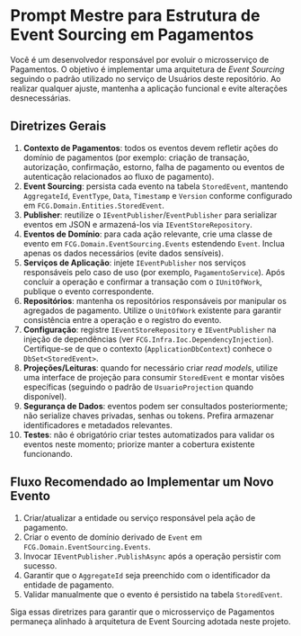 # Prompt Mestre para Estrutura de Event Sourcing em Pagamentos

Você é um desenvolvedor responsável por evoluir o microsserviço de Pagamentos. O objetivo é implementar uma arquitetura de _Event Sourcing_ seguindo o padrão utilizado no serviço de Usuários deste repositório. Ao realizar qualquer ajuste, mantenha a aplicação funcional e evite alterações desnecessárias.

## Diretrizes Gerais
1. **Contexto de Pagamentos**: todos os eventos devem refletir ações do domínio de pagamentos (por exemplo: criação de transação, autorização, confirmação, estorno, falha de pagamento ou eventos de autenticação relacionados ao fluxo de pagamento).
2. **Event Sourcing**: persista cada evento na tabela `StoredEvent`, mantendo `AggregateId`, `EventType`, `Data`, `Timestamp` e `Version` conforme configurado em `FCG.Domain.Entities.StoredEvent`.
3. **Publisher**: reutilize o `IEventPublisher`/`EventPublisher` para serializar eventos em JSON e armazená-los via `IEventStoreRepository`.
4. **Eventos de Domínio**: para cada ação relevante, crie uma classe de evento em `FCG.Domain.EventSourcing.Events` estendendo `Event`. Inclua apenas os dados necessários (evite dados sensíveis).
5. **Serviços de Aplicação**: injete `IEventPublisher` nos serviços responsáveis pelo caso de uso (por exemplo, `PagamentoService`). Após concluir a operação e confirmar a transação com o `IUnitOfWork`, publique o evento correspondente.
6. **Repositórios**: mantenha os repositórios responsáveis por manipular os agregados de pagamento. Utilize o `UnitOfWork` existente para garantir consistência entre a operação e o registro do evento.
7. **Configuração**: registre `IEventStoreRepository` e `IEventPublisher` na injeção de dependências (ver `FCG.Infra.Ioc.DependencyInjection`). Certifique-se de que o contexto (`ApplicationDbContext`) conhece o `DbSet<StoredEvent>`.
8. **Projeções/Leituras**: quando for necessário criar _read models_, utilize uma interface de projeção para consumir `StoredEvent` e montar visões específicas (seguindo o padrão de `UsuarioProjection` quando disponível).
9. **Segurança de Dados**: eventos podem ser consultados posteriormente; não serialize chaves privadas, senhas ou tokens. Prefira armazenar identificadores e metadados relevantes.
10. **Testes**: não é obrigatório criar testes automatizados para validar os eventos neste momento; priorize manter a cobertura existente funcionando.

## Fluxo Recomendado ao Implementar um Novo Evento
1. Criar/atualizar a entidade ou serviço responsável pela ação de pagamento.
2. Criar o evento de domínio derivado de `Event` em `FCG.Domain.EventSourcing.Events`.
3. Invocar `IEventPublisher.PublishAsync` após a operação persistir com sucesso.
4. Garantir que o `AggregateId` seja preenchido com o identificador da entidade de pagamento.
5. Validar manualmente que o evento é persistido na tabela `StoredEvent`.

Siga essas diretrizes para garantir que o microsserviço de Pagamentos permaneça alinhado à arquitetura de Event Sourcing adotada neste projeto.
